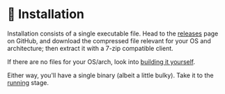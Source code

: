 # 🔧 Installation

Installation consists of a single executable file. Head to the [releases](https://github.com/proofrock/ws4sqlite/releases) page on GitHub, and download the compressed file relevant for your OS and architecture; then extract it with a 7-zip compatible client.

If there are no files for your OS/arch, look into [building it yourself](../../building-and-testing.md).

Either way, you'll have a single binary (albeit a little bulky). Take it to the [running](../running.md) stage.

